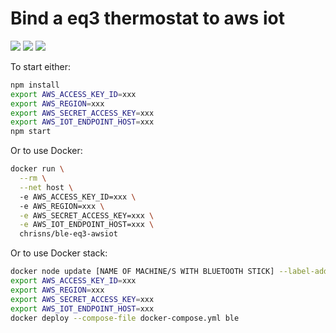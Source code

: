 # Bind a eq3 thermostat to aws iot
[![](https://images.microbadger.com/badges/image/chrisns/ble-eq3-awsiot.svg)](https://microbadger.com/images/chrisns/ble-eq3-awsiot "Get your own image badge on microbadger.com")
[![](https://images.microbadger.com/badges/version/chrisns/ble-eq3-awsiot.svg)](https://microbadger.com/images/chrisns/ble-eq3-awsiot "Get your own version badge on microbadger.com")
[![](https://images.microbadger.com/badges/commit/chrisns/ble-eq3-awsiot.svg)](https://microbadger.com/images/chrisns/ble-eq3-awsiot "Get your own commit badge on microbadger.com")


To start either:
```bash
npm install
export AWS_ACCESS_KEY_ID=xxx
export AWS_REGION=xxx
export AWS_SECRET_ACCESS_KEY=xxx
export AWS_IOT_ENDPOINT_HOST=xxx
npm start
```

Or to use Docker:
```bash
docker run \
  --rm \
  --net host \ 
  -e AWS_ACCESS_KEY_ID=xxx \ 
  -e AWS_REGION=xxx \
  -e AWS_SECRET_ACCESS_KEY=xxx \
  -e AWS_IOT_ENDPOINT_HOST=xxx \
  chrisns/ble-eq3-awsiot
```

Or to use Docker stack:
```bash
docker node update [NAME OF MACHINE/S WITH BLUETOOTH STICK] --label-add bluetooth=true
export AWS_ACCESS_KEY_ID=xxx
export AWS_REGION=xxx
export AWS_SECRET_ACCESS_KEY=xxx
export AWS_IOT_ENDPOINT_HOST=xxx
docker deploy --compose-file docker-compose.yml ble
```